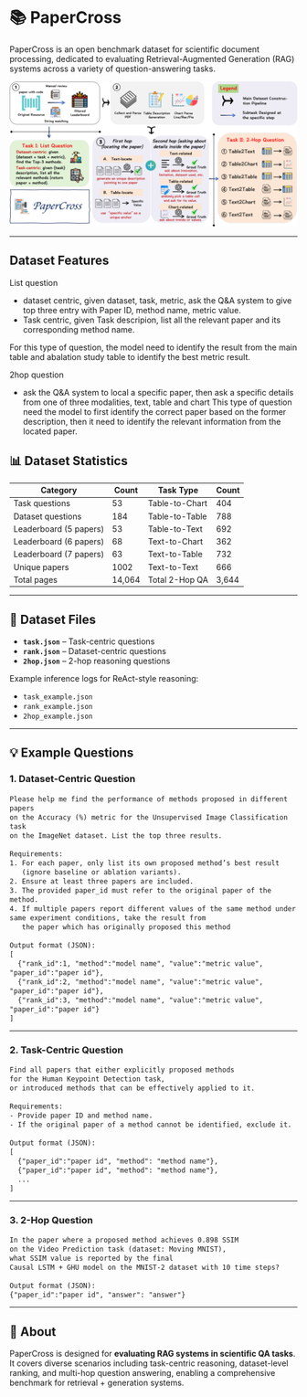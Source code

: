 # 📚 PaperCross

PaperCross is an open benchmark dataset for scientific document processing, dedicated to evaluating Retrieval-Augmented Generation (RAG) systems across a variety of question-answering tasks.

![](main.png)

---

## Dataset Features
List question
- dataset centric, given dataset, task, metric, ask the Q&A system to give top three entry with Paper ID, method name, metric value.
- Task centric, given Task descripion, list all the relevant paper and its corresponding method name.

For this type of question, the model need to identify the result from the main table and abalation study table to identify the best metric result.

2hop question
- ask the Q&A system to local a specific paper, then ask a specific details from one of three modalities, text, table and chart
This type of question need the model to first identify the correct paper based on the former description, then it need to identify the relevant information from the located paper.


## 📊 Dataset Statistics

| Category              | Count | Task Type         | Count |
|-----------------------|-------|-------------------|-------|
| Task questions        | 53    | Table-to-Chart    | 404   |
| Dataset questions     | 184   | Table-to-Table    | 788   |
| Leaderboard (5 papers) | 53    | Table-to-Text     | 692   |
| Leaderboard (6 papers) | 68    | Text-to-Chart     | 362   |
| Leaderboard (7 papers) | 63    | Text-to-Table     | 732   |
| Unique papers         | 1002  | Text-to-Text      | 666   |
| Total pages           | 14,064| Total 2-Hop QA    | 3,644 |

---

## 📂 Dataset Files

- **`task.json`** – Task-centric questions  
- **`rank.json`** – Dataset-centric questions  
- **`2hop.json`** – 2-hop reasoning questions  

Example inference logs for ReAct-style reasoning:

- `task_example.json`  
- `rank_example.json`  
- `2hop_example.json`  

---

## 💡 Example Questions

### 1. Dataset-Centric Question
```text
Please help me find the performance of methods proposed in different papers 
on the Accuracy (%) metric for the Unsupervised Image Classification task 
on the ImageNet dataset. List the top three results.

Requirements:
1. For each paper, only list its own proposed method’s best result 
   (ignore baseline or ablation variants).
2. Ensure at least three papers are included.
3. The provided paper_id must refer to the original paper of the method.
4. If multiple papers report different values of the same method under same experiment conditions, take the result from
   the paper which has originally proposed this method

Output format (JSON):
[
  {"rank_id":1, "method":"model name", "value":"metric value", "paper_id":"paper id"},
  {"rank_id":2, "method":"model name", "value":"metric value", "paper_id":"paper id"},
  {"rank_id":3, "method":"model name", "value":"metric value", "paper_id":"paper id"}
]
```

---

### 2. Task-Centric Question
```text
Find all papers that either explicitly proposed methods 
for the Human Keypoint Detection task, 
or introduced methods that can be effectively applied to it. 

Requirements:
- Provide paper ID and method name.
- If the original paper of a method cannot be identified, exclude it.

Output format (JSON):
[
  {"paper_id":"paper id", "method": "method name"},
  {"paper_id":"paper id", "method": "method name"},
  ...
]
```

---

### 3. 2-Hop Question
```text
In the paper where a proposed method achieves 0.898 SSIM 
on the Video Prediction task (dataset: Moving MNIST), 
what SSIM value is reported by the final 
Causal LSTM + GHU model on the MNIST-2 dataset with 10 time steps?

Output format (JSON):
{"paper_id":"paper id", "answer": "answer"}

```


---

## 📑 About
PaperCross is designed for **evaluating RAG systems in scientific QA tasks**.  
It covers diverse scenarios including task-centric reasoning, dataset-level ranking, and multi-hop question answering, enabling a comprehensive benchmark for retrieval + generation systems.  
